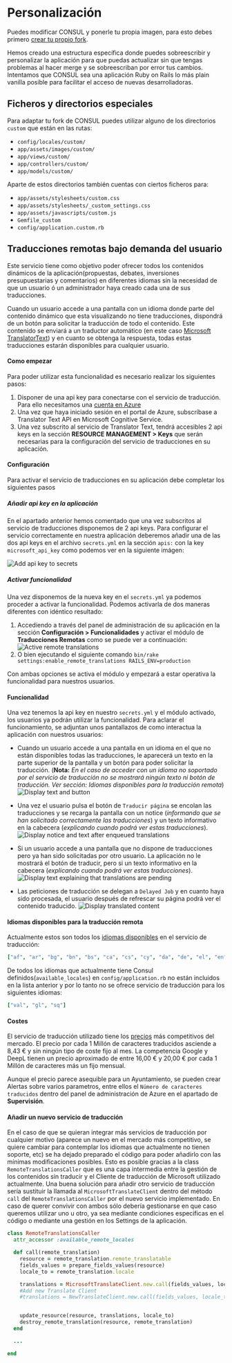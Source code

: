 # Personalización

Puedes modificar CONSUL y ponerle tu propia imagen, para esto debes primero [crear tu propio fork](forks/create.md).

Hemos creado una estructura específica donde puedes sobreescribir y personalizar la aplicación para que puedas actualizar sin que tengas problemas al hacer merge y se sobreescriban por error tus cambios. Intentamos que CONSUL sea una aplicación Ruby on Rails lo más plain vanilla posible para facilitar el acceso de nuevas desarrolladoras.

## Ficheros y directorios especiales

Para adaptar tu fork de CONSUL puedes utilizar alguno de los directorios `custom` que están en las rutas:

* `config/locales/custom/`
* `app/assets/images/custom/`
* `app/views/custom/`
* `app/controllers/custom/`
* `app/models/custom/`

Aparte de estos directorios también cuentas con ciertos ficheros para:

* `app/assets/stylesheets/custom.css`
* `app/assets/stylesheets/_custom_settings.css`
* `app/assets/javascripts/custom.js`
* `Gemfile_custom`
* `config/application.custom.rb`

## Traducciones remotas bajo demanda del usuario

Este servicio tiene como objetivo poder ofrecer todos los contenidos dinámicos de la aplicación(propuestas, debates, inversiones presupuestarias y comentarios) en diferentes idiomas sin la necesidad de que un usuario ó un administrador haya creado cada una de sus traducciones.

Cuando un usuario accede a una pantalla con un idioma donde parte del contenido dinámico que esta visualizando no tiene traducciones, dispondrá de un botón para solicitar la traducción de todo el contenido. Este contenido se enviará a un traductor automático (en este caso [Microsoft TranslatorText](https://azure.microsoft.com/es-es/services/cognitive-services/translator-text-api/)) y en cuanto se obtenga la respuesta, todas estas traducciones estarán disponibles para cualquier usuario.

#### Como empezar
Para poder utilizar esta funcionalidad es necesario realizar los siguientes pasos:
1. Disponer de una api key para conectarse con el servicio de traducción. Para ello necesitamos una [cuenta en Azure](https://azure.microsoft.com/es-es/)
1. Una vez que haya iniciado sesión en el portal de Azure, subscríbase a Translator Text API en Microsoft Cognitive Service.
1. Una vez subscrito al servicio de Translator Text, tendrá accesibles 2 api keys en la sección **RESOURCE MANAGEMENT > Keys** que serán necesarias para la configuración del servicio de traducciones en su aplicación.

#### Configuración
Para activar el servicio de traducciones en su aplicación debe completar los siguientes pasos

##### Añadir api key en la aplicación
En el apartado anterior hemos comentado que una vez subscritos al servicio de traducciones disponemos de 2 api keys. Para configurar el servicio correctamente en nuestra aplicación deberemos añadir una de las dos api keys en el archivo `secrets.yml` en la sección `apis:` con la key `microsoft_api_key` como podemos ver en la siguiente imágen:

![Add api key to secrets](../../img/translations/remote_translations/add-api-key-to-secrets.png)

##### Activar funcionalidad
Una vez disponemos de la nueva key en el `secrets.yml` ya podemos proceder a activar la funcionalidad. Podemos activarla de dos maneras diferentes con idéntico resultado:
1. Accediendo a través del panel de administración de su aplicación en la sección **Configuración > Funcionalidades** y activar el módulo de **Traducciones Remotas** como se puede ver a continuación:
![Active remote translations](../../img/translations/remote_translations/active-remote-translations-es.png)
1. O bien ejecutando el siguiente comando `bin/rake settings:enable_remote_translations RAILS_ENV=production`

Con ambas opciones se activa el módulo y empezará a estar operativa la funcionalidad para nuestros usuarios.

#### Funcionalidad
Una vez tenemos la api key en nuestro `secrets.yml` y el módulo activado, los usuarios ya podrán utilizar la funcionalidad.
Para aclarar el funcionamiento, se adjuntan unos pantallazos de como interactua la aplicación con nuestros usuarios:
* Cuando un usuario accede a una pantalla en un idioma en el que no están disponibles todas las traducciones, le aparecerá un texto en la parte superior de la pantalla y un botón para poder solicitar la traducción. (**Nota:** *En el caso de acceder con un idioma no soportado por el servicio de traducción no se mostrará ningún texto ni botón de traducción. Ver sección: Idiomas disponibles para la traducción remota*)
![Display text and button](../../img/translations/remote_translations/display-text-and-button-es.png)

* Una vez el usuario pulsa el botón de `Traducir página` se encolan las traducciones y se recarga la pantalla con un notice (*informando que se han solicitado correctamente las traducciones*) y un texto informativo en la cabecera (*explicando cuando podrá ver estas traducciones*).
![Display notice and text after enqueued translations](../../img/translations/remote_translations/display-notice-and-text-after-enqueued-es.png)

* Si un usuario accede a una pantalla que no dispone de traducciones pero ya han sido solicitadas por otro usuario. La aplicación no le mostrará el botón de traducir, pero si un texto informativo en la cabecera (*explicando cuando podrá ver estas traducciones*).
![Display text explaining that translations are pending](../../img/translations/remote_translations/display-text-translations-pending-es.png)

* Las peticiones de traducción se delegan a `Delayed Job` y en cuanto haya sido procesada, el usuario después de refrescar su página podrá ver el contenido traducido.
![Display translated content](../../img/translations/remote_translations/display-translated-content-es.png)


#### Idiomas disponibles para la traducción remota
Actualmente estos son todos los [idiomas disponibles](https://docs.microsoft.com/es-es/azure/cognitive-services/translator/quickstart-ruby-languages) en el servicio de traducción:
```yml
["af", "ar", "bg", "bn", "bs", "ca", "cs", "cy", "da", "de", "el", "en", "es", "et", "fa", "fi", "fil", "fj", "fr", "he", "hi", "hr", "ht", "hu", "id", "is", "it", "ja", "ko", "lt", "lv", "mg", "ms", "mt", "mww", "nb", "nl", "otq", "pl", "pt", "ro", "ru", "sk", "sl", "sm", "sr-Cyrl", "sr-Latn", "sv", "sw", "ta", "te", "th", "tlh", "to", "tr", "ty", "uk", "ur", "vi", "yua", "yue", "zh-Hans", "zh-Hant"]
```
De todos los idiomas que actualmente tiene Consul definidos(`available_locales`) en `config/application.rb` no están incluidos en la lista anterior y por lo tanto no se ofrece servicio de traducción para los siguientes idiomas:
```yml
["val", "gl", "sq"]
```

#### Costes
El servicio de traducción utilizado tiene los [precios](https://azure.microsoft.com/es-es/pricing/details/cognitive-services/translator-text-api/) más competitivos del mercado.
El precio por cada 1 Millón de caracteres traducidos asciende a 8,43 € y sin ningún tipo de coste fijo al mes.
La competencia Google y DeepL tienen un precio aproximado de entre 16,00 € y 20,00 € por cada 1 Millón de caracteres más un fijo mensual.

Aunque el precio parece asequible para un Ayuntamiento, se pueden crear Alertas sobre varios parametros, entre ellos el `Número de caracteres traducidos` dentro del panel de administración de Azure en el apartado de **Supervisión**.

#### Añadir un nuevo servicio de traducción
En el caso de que se quieran integrar más servicios de traducción por cualquier motivo (aparece un nuevo en el mercado más competitivo, se quiere cambiar para contemplar los idiomas que actualmente no tienen soporte, etc) se ha dejado preparado el código para poder añadirlo con las mínimas modificaciones posibles.
Esto es posible gracias a la class `RemoteTranslationsCaller` que es una capa intermedia entre la gestión de los contenidos sin traducir y el Cliente de traducción de Microsoft utilizado actualmente.
Una buena solución para añadir otro servicio de traducción sería sustituir la llamada al `MicrosoftTranslateClient` dentro del método `call` del `RemoteTranslationsCaller` por el nuevo servicio implementado.
En caso de querer convivir con ambos sólo debería gestionarse en que caso queremos utilizar uno u otro, ya sea mediante condiciones especificas en el código o mediante una gestión en los Settings de la aplicación.

```ruby
class RemoteTranslationsCaller
  attr_accessor :available_remote_locales

  def call(remote_translation)
    resource = remote_translation.remote_translatable
    fields_values = prepare_fields_values(resource)
    locale_to = remote_translation.locale

    translations = MicrosoftTranslateClient.new.call(fields_values, locale_to)
    #Add new Translate Client
    #translations = NewTranslateClient.new.call(fields_values, locale_to)


    update_resource(resource, translations, locale_to)
    destroy_remote_translation(resource, remote_translation)
  end

  ...

end
```  
